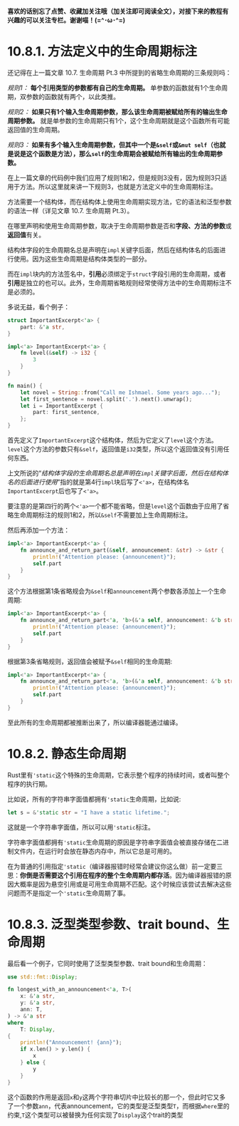 **喜欢的话别忘了点赞、收藏加关注哦（加关注即可阅读全文），对接下来的教程有兴趣的可以关注专栏。谢谢喵！(=^･ω･^=)**
# 10.8.1. 方法定义中的生命周期标注
还记得在上一篇文章 10.7. 生命周期 Pt.3 中所提到的省略生命周期的三条规则吗：

*规则1：* **每个引用类型的参数都有自己的生命周期。** 单参数的函数就有1个生命周期，双参数的函数就有两个，以此类推。

*规则2：* **如果只有1个输入生命周期参数，那么该生命周期被赋给所有的输出生命周期参数。** 就是单参数的生命周期只有1个，这个生命周期就是这个函数所有可能返回值的生命周期。

*规则3：* **如果有多个输入生命周期参数，但其中一个是`&self`或`&mut self`（也就是说是这个函数是方法），那么`self`的生命周期会被赋给所有输出的生命周期参数。**

在上一篇文章的代码例中我们应用了规则1和2，但是规则3没有，因为规则3只适用于方法。所以这里就来讲一下规则3，也就是方法定义中的生命周期标注。

方法需要一个结构体，而在结构体上使用生命周期实现方法，它的语法和泛型参数的语法一样（详见文章 10.7. 生命周期 Pt.3）。

在哪里声明和使用生命周期参数，取决于生命周期参数是否和**字段、方法的参数**或**返回值**有关。

结构体字段的生命周期名总是声明在`impl`关键字后面，然后在结构体名的后面进行使用。因为这些生命周期是结构体类型的一部分。

而在`impl`块内的方法签名中，**引用**必须绑定于`struct`字段引用的生命周期，或者**引用**是独立的也可以。此外，生命周期省略规则经常使得方法中的生命周期标注不是必须的。

多说无益，看个例子：
```rust
struct ImportantExcerpt<'a> {
    part: &'a str,
}

impl<'a> ImportantExcerpt<'a> {
    fn level(&self) -> i32 {
        3
    }
}

fn main() {
    let novel = String::from("Call me Ishmael. Some years ago...");
    let first_sentence = novel.split('.').next().unwrap();
    let i = ImportantExcerpt {
        part: first_sentence,
    };
}
```
首先定义了`ImportantExcerpt`这个结构体，然后为它定义了`level`这个方法。`level`这个方法的参数只有`&self`，返回值是`i32`类型，所以这个返回值没有引用任何东西。

上文所说的“*结构体字段的生命周期名总是声明在`impl`关键字后面，然后在结构体名的后面进行使用*”指的就是第4行`impl`块后写了`<'a>`，在结构体名`ImportantExcerpt`后也写了`<'a>`。

要注意的是第四行的两个`<'a>`一个都不能省略，但是`level`这个函数由于应用了省略生命周期标注的规则1和2，所以`&self`不需要加上生命周期标注。

然后再添加一个方法：
```rust
impl<'a> ImportantExcerpt<'a> {
    fn announce_and_return_part(&self, announcement: &str) -> &str {
        println!("Attention please: {announcement}");
        self.part
    }
}
```
这个方法根据第1条省略规会为`&self`和`announcement`两个参数各添加上一个生命周期:
```rust
impl<'a> ImportantExcerpt<'a> {
    fn announce_and_return_part<'a, 'b>(&'a self, announcement: &'b str) -> &str {
        println!("Attention please: {announcement}");
        self.part
    }
}
```
根据第3条省略规则，返回值会被赋予`&self`相同的生命周期:
```rust
impl<'a> ImportantExcerpt<'a> {
    fn announce_and_return_part<'a, 'b>(&'a self, announcement: &'b str) -> &'a str {
        println!("Attention please: {announcement}");
        self.part
    }
}
```
至此所有的生命周期都被推断出来了，所以编译器能通过编译。

# 10.8.2. 静态生命周期
Rust里有`'static`这个特殊的生命周期，它表示整个程序的持续时间，或者叫整个程序的执行期。

比如说，所有的字符串字面值都拥有`'static`生命周期，比如说:
```rust
let s = &'static str = "I have a static lifetime.";
```
这就是一个字符串字面值，所以可以用`'static`标注。

字符串字面值都拥有`'static`生命周期的原因是字符串字面值会被直接存储在二进制文件内，在运行时会放在静态内存中，所以它总是可用的。

在为普通的引用指定`'static`（编译器报错时经常会建议你这么做）前一定要三思：**你倒是否需要这个引用在程序的整个生命周期内都存活**。因为编译器报错的原因大概率是因为悬空引用或是可用生命周期不匹配。这个时候应该尝试去解决这些问题而不是指定一个`'static`生命周期了事。

# 10.8.3. 泛型类型参数、trait bound、生命周期
最后看一个例子，它同时使用了泛型类型参数、trait bound和生命周期：
```rust
use std::fmt::Display;

fn longest_with_an_announcement<'a, T>(
    x: &'a str,
    y: &'a str,
    ann: T,
) -> &'a str
where
    T: Display,
{
    println!("Announcement! {ann}");
    if x.len() > y.len() {
        x
    } else {
        y
    }
}
```
这个函数的作用是返回`x`和`y`这两个字符串切片中比较长的那一个，但此时它又多了一个参数`ann`，代表announcement，它的类型是泛型类型`T`，而根据`where`里的约束,`T`这个类型可以被替换为任何实现了`Display`这个trait的类型